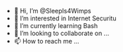 - 👋 Hi, I’m @SleepIs4Wimps
- 👀 I’m interested in Internet Securitu
- 🌱 I’m currently learning Bash
- 💞️ I’m looking to collaborate on ...
- 📫 How to reach me ...

<!---
SleepIs4Wimps/SleepIs4Wimps is a ✨ special ✨ repository because its `README.md` (this file) appears on your GitHub profile.
You can click the Preview link to take a look at your changes.
--->
